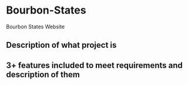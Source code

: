 # Bourbon-States
Bourbon States Website

## Description of what project is

## 3+ features included to meet requirements and description of them



